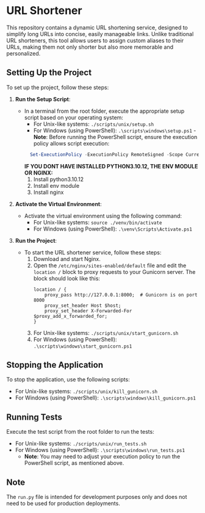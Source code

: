 # URL Shortener

This repository contains a dynamic URL shortening service, designed to simplify long URLs into concise, easily manageable links. Unlike traditional URL shorteners, this tool allows users to assign custom aliases to their URLs, making them not only shorter but also more memorable and personalized.

## Setting Up the Project

To set up the project, follow these steps:

1. **Run the Setup Script**:

   - In a terminal from the root folder, execute the appropriate setup script based on your operating system:
     - For Unix-like systems: `./scripts/unix/setup.sh`
     - For Windows (using PowerShell): `.\scripts\windows\setup.ps1` - **Note**: Before running the PowerShell script, ensure the execution policy allows script execution:
     ```powershell
       Set-ExecutionPolicy -ExecutionPolicy RemoteSigned -Scope CurrentUser
     ```
     **IF YOU DONT HAVE INSTALLED PYTHON3.10.12, THE ENV MODULE OR NGINX:**
     1. Install python3.10.12
     2. Install env module
     3. Install nginx

2. **Activate the Virtual Environment**:

   - Activate the virtual environment using the following command:
     - For Unix-like systems: `source ./venv/bin/activate`
     - For Windows (using PowerShell): `.\venv\Scripts\Activate.ps1`

3. **Run the Project**:
   - To start the URL shortener service, follow these steps:
     1. Download and start Nginx.
     2. Open the `/etc/nginx/sites-enabled/default` file and edit the `location /` block to proxy requests to your Gunicorn server. The block should look like this:
        ```nginx
        location / {
            proxy_pass http://127.0.0.1:8000;  # Gunicorn is on port 8000
            proxy_set_header Host $host;
            proxy_set_header X-Forwarded-For $proxy_add_x_forwarded_for;
        }
        ```
     3. For Unix-like systems: `./scripts/unix/start_gunicorn.sh`
     4. For Windows (using PowerShell): `.\scripts\windows\start_gunicorn.ps1`

## Stopping the Application

To stop the application, use the following scripts:

- For Unix-like systems: `./scripts/unix/kill_gunicorn.sh`
- For Windows (using PowerShell): `.\scripts\windows\kill_gunicorn.ps1`

## Running Tests

Execute the test script from the root folder to run the tests:

- For Unix-like systems: `./scripts/unix/run_tests.sh`
- For Windows (using PowerShell): `.\scripts\windows\run_tests.ps1`
  - **Note**: You may need to adjust your execution policy to run the PowerShell script, as mentioned above.

## Note

The `run.py` file is intended for development purposes only and does not need to be used for production deployments.
